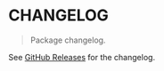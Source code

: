 # CHANGELOG

> Package changelog.

See [GitHub Releases](https://github.com/stdlib-js/constants-float32-two-pi/releases) for the changelog.